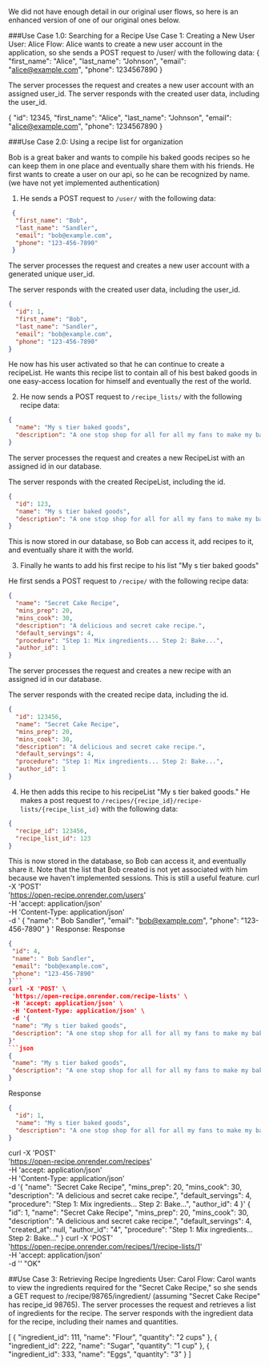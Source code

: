 We did not have enough detail in our original user flows, so here is an enhanced version of one of our original ones below. 

###Use Case 1.0: Searching for a Recipe
Use Case 1: Creating a New User
User: Alice
Flow:
    Alice wants to create a new user account in the application, so she sends a POST request to /user/ with the following data:
{
    "first_name": "Alice",
    "last_name": "Johnson",
    "email": "alice@example.com",
    "phone": 1234567890
}

The server processes the request and creates a new user account with an assigned user_id.
The server responds with the created user data, including the user_id.

{ 
"id": 12345, 
"first_name": "Alice", 
"last_name": "Johnson", "email": "alice@example.com", 
"phone": 1234567890 
}


###Use Case 2.0: Using a recipe list for organization

Bob is a great baker and wants to compile his baked goods recipes so he can keep them in one place and eventually share them with his friends. He first wants to create a user on our api, so he can be recognized by name. (we have not yet implemented authentication)

1. He sends a POST request to `/user/` with the following data:

```json
 { 
  "first_name": "Bob", 
  "last_name": "Sandler", 
  "email": "bob@example.com", 
  "phone": "123-456-7890"
 }
```

The server processes the request and creates a new user account with a generated unique user_id.

The server responds with the created user data, including the user_id.

```json
{ 
  "id": 1,
  "first_name": "Bob", 
  "last_name": "Sandler", 
  "email": "bob@example.com", 
  "phone": "123-456-7890"
}
```

He now has his user activated so that he can continue to create a recipeList. He wants this recipe list to contain all of his best baked goods in one easy-access location for himself and eventually the rest of the world. 

2. He now sends a POST request to `/recipe_lists/` with the following recipe data:

```json
{ 
  "name": "My s tier baked goods", 
  "description": "A one stop shop for all for all my fans to make my bakery items"
}
```

The server processes the request and creates a new RecipeList with an assigned id in our database.

The server responds with the created RecipeList, including the id.

```json
{ 
  "id": 123,
  "name": "My s tier baked goods",
  "description": "A one stop shop for all for all my fans to make my bakery items"
}
```

This is now stored in our database, so Bob can access it, add recipes to it, and eventually share it with the world. 

3. Finally he wants to add his first recipe to his list "My s tier baked goods"

He first sends a POST request to `/recipe/` with the following recipe data:

```json
{
  "name": "Secret Cake Recipe",
  "mins_prep": 20,
  "mins_cook": 30,
  "description": "A delicious and secret cake recipe.",
  "default_servings": 4,
  "procedure": "Step 1: Mix ingredients... Step 2: Bake...",
  "author_id": 1
}
```
The server processes the request and creates a new recipe with an assigned id in our database.

The server responds with the created recipe data, including the id.

```json
{
  "id": 123456,
  "name": "Secret Cake Recipe",
  "mins_prep": 20,
  "mins_cook": 30,
  "description": "A delicious and secret cake recipe.",
  "default_servings": 4,
  "procedure": "Step 1: Mix ingredients... Step 2: Bake...",
  "author_id": 1
}
```

4. He then adds this recipe to his recipeList "My s tier baked goods." He makes a post request to `/recipes/{recipe_id}/recipe-lists/{recipe_list_id}` with the following data:

```json
{
  "recipe_id": 123456,
  "recipe_list_id": 123
}
```

This is now stored in the database, so Bob can access it, and eventually share it. Note that the list that Bob created is not yet associated with him because we haven't implemented sessions. This is still a useful feature.
curl -X 'POST' \
  'https://open-recipe.onrender.com/users' \
  -H 'accept: application/json' \
  -H 'Content-Type: application/json' \
  -d ' {
  "name": " Bob Sandler",
  "email": "bob@example.com",
  "phone": "123-456-7890"
 }
'
Response:
Response
 ```json
{
  "id": 4,
  "name": " Bob Sandler",
  "email": "bob@example.com",
  "phone": "123-456-7890"
}```
curl -X 'POST' \
  'https://open-recipe.onrender.com/recipe-lists' \
  -H 'accept: application/json' \
  -H 'Content-Type: application/json' \
  -d '{
  "name": "My s tier baked goods",
  "description": "A one stop shop for all for all my fans to make my bakery items"
}'
 ```json
{
  "name": "My s tier baked goods",
  "description": "A one stop shop for all for all my fans to make my bakery items"
}
```
Response
```json
{
  "id": 1,
  "name": "My s tier baked goods",
  "description": "A one stop shop for all for all my fans to make my bakery items"
}
```
curl -X 'POST' \
  'https://open-recipe.onrender.com/recipes' \
  -H 'accept: application/json' \
  -H 'Content-Type: application/json' \
  -d '{
  "name": "Secret Cake Recipe",
  "mins_prep": 20,
  "mins_cook": 30,
  "description": "A delicious and secret cake recipe.",
  "default_servings": 4,
  "procedure": "Step 1: Mix ingredients... Step 2: Bake...",
  "author_id": 4
}'
{
  "id": 1,
  "name": "Secret Cake Recipe",
  "mins_prep": 20,
  "mins_cook": 30,
  "description": "A delicious and secret cake recipe.",
  "default_servings": 4,
  "created_at": null,
  "author_id": "4",
  "procedure": "Step 1: Mix ingredients... Step 2: Bake..."
}
curl -X 'POST' \
  'https://open-recipe.onrender.com/recipes/1/recipe-lists/1' \
  -H 'accept: application/json' \
  -d ''
"OK"


##Use Case 3: Retrieving Recipe Ingredients
User: Carol
Flow:
    Carol wants to view the ingredients required for the "Secret Cake Recipe," so she sends a GET request to /recipe/98765/ingredient/ (assuming "Secret Cake Recipe" has recipe_id 98765).
    The server processes the request and retrieves a list of ingredients for the recipe.
    The server responds with the ingredient data for the recipe, including their names and quantities.
 
[ { "ingredient_id": 111, 
 "name": "Flour", 
 "quantity": "2 cups" }, { 
 "ingredient_id": 222,
  "name": "Sugar", "quantity": "1 cup" }, { 
 "ingredient_id": 333, "name": "Eggs", "quantity": "3" } ]